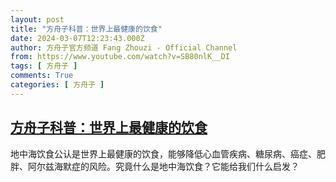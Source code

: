 ```yaml
---
layout: post
title: "方舟子科普：世界上最健康的饮食"
date: 2024-03-07T12:23:43.000Z
author: 方舟子官方频道 Fang Zhouzi - Official Channel
from: https://www.youtube.com/watch?v=SB80nlK__DI
tags: [ 方舟子 ]
comments: True
categories: [ 方舟子 ]
---
```

<!--1709814223000-->
[方舟子科普：世界上最健康的饮食](https://www.youtube.com/watch?v=SB80nlK__DI)
------

<div>
地中海饮食公认是世界上最健康的饮食，能够降低心血管疾病、糖尿病、癌症、肥胖、阿尔兹海默症的风险。究竟什么是地中海饮食？它能给我们什么启发？
</div>
